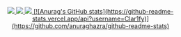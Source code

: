 <p align="center">
<a href="https://www.linkedin.com/in/timur-abdyraev/"><img src=[LinkedIn](https://img.shields.io/badge/linkedin-%230077B5.svg?style=for-the-badge&logo=linkedin&logoColor=white)</a>
<a href = "https://telegram.me/timplifier"><img src =[Telegram](https://img.shields.io/badge/Telegram-2CA5E0?style=for-the-badge&logo=telegram&logoColor=white)</a>
<a href = "mailto:timplifier@gmail.com"><img src=[Gmail](https://img.shields.io/badge/Gmail-D14836?style=for-the-badge&logo=gmail&logoColor=white)</a>
[![Anurag's GitHub stats](https://github-readme-stats.vercel.app/api?username=Clar1fy)](https://github.com/anuraghazra/github-readme-stats)
</p>
